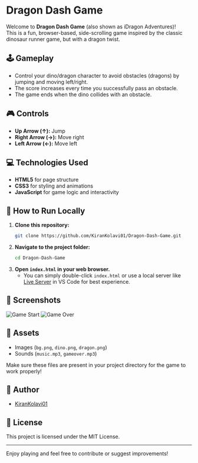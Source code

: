 # Dragon Dash Game
Welcome to **Dragon Dash Game** (also shown as iDragon Adventures)!  
This is a fun, browser-based, side-scrolling game inspired by the classic dinosaur runner game, but with a dragon twist.

## 🕹️ Gameplay

- Control your dino/dragon character to avoid obstacles (dragons) by jumping and moving left/right.
- The score increases every time you successfully pass an obstacle.
- The game ends when the dino collides with an obstacle.

## 🎮 Controls

- **Up Arrow (↑):** Jump
- **Right Arrow (→):** Move right
- **Left Arrow (←):** Move left

## 💻 Technologies Used

- **HTML5** for page structure
- **CSS3** for styling and animations
- **JavaScript** for game logic and interactivity

## 🚀 How to Run Locally

1. **Clone this repository:**
   ```sh
   git clone https://github.com/KiranKolavi01/Dragon-Dash-Game.git
   ```
2. **Navigate to the project folder:**
   ```sh
   cd Dragon-Dash-Game
   ```
3. **Open `index.html` in your web browser.**
   - You can simply double-click `index.html` or use a local server like [Live Server](https://marketplace.visualstudio.com/items?itemName=ritwickdey.LiveServer) in VS Code for best experience.

## 📸 Screenshots
![Game Start](https://github.com/user-attachments/assets/568567b5-0d62-421e-8a99-d2552090535d)
![Game Over](https://github.com/user-attachments/assets/3aeb7d8e-bccc-44e8-8c1e-b7ad19ab1ac9)


## 🎵 Assets

- Images (`bg.png`, `dino.png`, `dragon.png`)
- Sounds (`music.mp3`, `gameover.mp3`)

Make sure these files are present in your project directory for the game to work properly!

## 👤 Author

- [KiranKolavi01](https://github.com/KiranKolavi01)

## 📝 License

This project is licensed under the MIT License.

---

Enjoy playing and feel free to contribute or suggest improvements!
